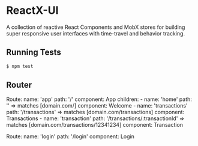 # ReactX-UI

A collection of reactive React Components and MobX stores for building super responsive user interfaces with time-travel and behavior tracking.

## Running Tests

```bash
$ npm test
```

## Router

Route:
    name: 'app'
    path: '/'
    component: App
    children:
        -   name: 'home'
            path: '' => matches [domain.com/]
            component: Welcome
        -   name: 'transactions'
            path: '/transactions' => matches [domain.com/transactions]
            component: Transactions
        -   name: 'transaction'
            path: '/transactions/:transactionId' => matches [domain.com/transactions/12341234]
            component: Transaction

Route:
    name: 'login'
    path: '/login'
    component: Login